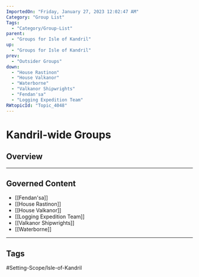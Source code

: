 ```yaml
---
ImportedOn: "Friday, January 27, 2023 12:02:47 AM"
Category: "Group List"
Tags:
  - "Category/Group-List"
parent:
  - "Groups for Isle of Kandril"
up:
  - "Groups for Isle of Kandril"
prev:
  - "Outsider Groups"
down:
  - "House Rastinon"
  - "House Valkanor"
  - "Waterborne"
  - "Valkanor Shipwrights"
  - "Fendan'sa"
  - "Logging Expedition Team"
RWtopicId: "Topic_4048"
---
```

# Kandril-wide Groups
## Overview
---
## Governed Content
- [[Fendan'sa]]
- [[House Rastinon]]
- [[House Valkanor]]
- [[Logging Expedition Team]]
- [[Valkanor Shipwrights]]
- [[Waterborne]]


---
## Tags
#Setting-Scope/Isle-of-Kandril

